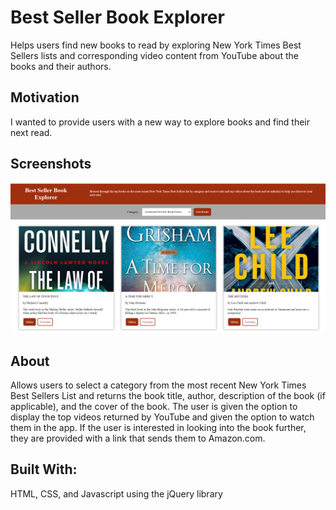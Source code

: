 # Best Seller Book Explorer

Helps users find new books to read by exploring New York Times Best Sellers lists and corresponding video content from YouTube about the books and their authors.

## Motivation
I wanted to provide users with a new way to explore books and find their next read.

## Screenshots
![Alt text](https://github.com/laratarpley13/best-seller-book-explorer/blob/master/book-app-screen-shot.png)

## About
Allows users to select a category from the most recent New York Times Best Sellers List and returns the book title, author, description of the book (if applicable), and the cover of the book.  The user is given the option to display the top videos returned by YouTube and given the option to watch them in the app. If the user is interested in looking into the book further, they are provided with a link that sends them to Amazon.com.

## Built With:
HTML, CSS, and Javascript using the jQuery library
